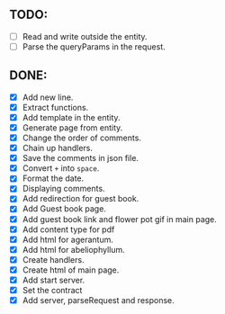
## TODO:

- [ ] Read and write outside the entity.
- [ ] Parse the queryParams in the request.

## DONE:

- [x] Add new line.
- [x] Extract functions.
- [x] Add template in the entity.
- [x] Generate page from entity.
- [x] Change the order of comments.
- [x] Chain up handlers.
- [x] Save the comments in json file.
- [x] Convert `+` into `space`.
- [x] Format the date.
- [X] Displaying comments. 
- [x] Add redirection for guest book.
- [x] Add Guest book page.
- [x] Add guest book link and flower pot gif in main page.
- [x] Add content type for pdf
- [x] Add html for agerantum.
- [x] Add html for abeliophyllum.
- [x] Create handlers. 
- [x] Create html of main page. 
- [x] Add start server. 
- [x]  Set the contract
- [x]  Add server, parseRequest and response.